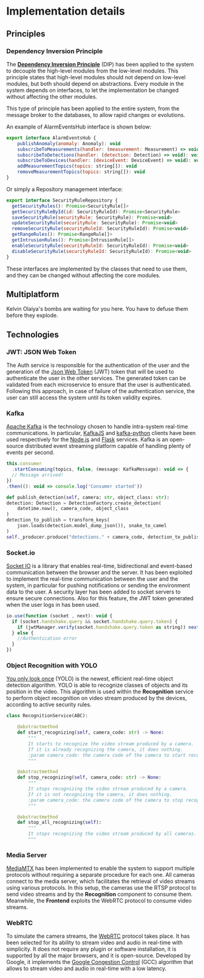# Implementation details

## Principles

### Dependency Inversion Principle

The [**Dependency Inversion Principle**](https://en.wikipedia.org/wiki/Dependency_inversion_principle) (DIP) has been applied to the system to decouple the high-level modules from the low-level modules.
This principle states that high-level modules should not depend on low-level modules, but both should depend on abstractions.
Every module in the system depends on interfaces, to let the implementation be changed without affecting the other modules.

This type of principle has been applied to the entire system, from the message broker to the databases, to allow rapid changes or evolutions.

An example of AlarmEventsHub interface is shown below:
```javascript 
export interface AlarmEventsHub {
    publishAnomaly(anomaly: Anomaly): void
    subscribeToMeasurements(handler: (measurement: Measurement) => void): void
    subscribeToDetections(handler: (detection: Detection) => void): void
    subscribeToDevices(handler: (deviceEvent: DeviceEvent) => void): void
    addMeasurementTopics(topics: string[]): void
    removeMeasurementTopics(topics: string[]): void
} 
```
Or simply a Repository management interface:
```javascript
export interface SecurityRuleRepository {
  getSecurityRules(): Promise<SecurityRule[]>
  getSecurityRuleById(id: SecurityRuleId): Promise<SecurityRule>
  saveSecurityRule(securityRule: SecurityRule): Promise<void>
  updateSecurityRule(securityRule: SecurityRule): Promise<void>
  removeSecurityRule(securityRuleId: SecurityRuleId): Promise<void>
  getRangeRules(): Promise<RangeRule[]>
  getIntrusionRules(): Promise<IntrusionRule[]>
  enableSecurityRule(securityRuleId: SecurityRuleId): Promise<void>
  disableSecurityRule(securityRuleId: SecurityRuleId): Promise<void>
}
```
These interfaces are implemented by the classes that need to use them, and they can be changed without affecting the core modules.

## Multiplatform
Kelvin Olaiya's bombs are waiting for you here. You have to defuse them before they explode.

## Technologies

### JWT: JSON Web Token
The Auth service is responsible for the authentication of the user and the generation of the [Json Web Token](https://jwt.io/) (JWT) token that will be used to authenticate the user in the other services. 
The generated token can be validated from each microservice to ensure that the user is authenticated. 
Following this approach, in case of failure of the authentication service, the user can still access the system until its token validity expires. 

### Kafka
[Apache Kafka](https://kafka.apache.org) is the technology chosen to handle intra-system real-time communications. 
In particular, [KafkaJS](https://kafka.js.org) and [kafka-python](https://kafka-python.readthedocs.io/en/master/) clients have been used respectively for the
[Node.js](https://nodejs.org/en) and [Flask](https://flask.palletsprojects.com/en/3.0.x/) services.
Kafka is an open-source distributed event streaming platform capable of handling
plenty of events per second.

```javascript 
this.consumer
  .startConsuming(topics, false, (message: KafkaMessage): void => {
  // Message arrived!
})
.then((): void => console.log('Consumer started'))
```

```python 
def publish_detection(self, camera: str, object_class: str):
detection: Detection = DetectionFactory.create_detection(
    datetime.now(), camera_code, object_class
)
detection_to_publish = transform_keys(
    json.loads(detection.model_dump_json()), snake_to_camel
)
self._producer.produce("detections." + camera_code, detection_to_publish)
```

### Socket.io 

[Socket IO](https://socket.io/) is a library that enables real-time, bidirectional and event-based communication between the browser and the server. 
It has been exploited to implement the real-time communication between the user and the system, in particular for pushing notifications or sending the environment data to the user. 
A security layer has been added to socket servers to ensure secure connections. Also for this feature, the JWT token generated when the user logs in has been used.

```javascript 
io.use(function (socket , next): void {
  if (socket.handshake.query && socket.handshake.query.token) {
    if (jwtManager.verify(socket.handshake.query.token as string)) next()
  } else {
    //Authentication error
  }
})
```

### Object Recognition with YOLO
[You only look once](https://pjreddie.com/darknet/yolo) (YOLO) is the newest, efficient real-time object detection algorithm. 
YOLO is able to recognize classes of objects and its position in the video.
This algorithm is used within the **Recognition** service to perform object recognition on video stream produced by the devices, according to active security rules.

```python 
class RecognitionService(ABC):

    @abstractmethod
    def start_recognizing(self, camera_code: str) -> None:
        """
        It starts to recognize the video stream produced by a camera.
        If it is already recognizing the camera, it does nothing.
        :param camera_code: the camera code of the camera to start recognizing
        """

    @abstractmethod
    def stop_recognizing(self, camera_code: str) -> None:
        """
        It stops recognizing the video stream produced by a camera.
        If it is not recognizing the camera, it does nothing.
        :param camera_code: the camera code of the camera to stop recognizing
        """

    @abstractmethod
    def stop_all_recognizing(self):
        """
        It stops recognizing the video stream produced by all cameras.
        """
```

### Media Server

[MediaMTX](https://github.com/bluenviron/mediamtx) has been implemented to enable the system to support multiple protocols without requiring a separate procedure for each one. 
All cameras connect to the media server, which facilitates the retrieval of video streams using various protocols. 
In this setup, the cameras use the RTSP protocol to send video streams and by the **Recognition** component to consume them. 
Meanwhile, the **Frontend** exploits the WebRTC protocol to consume video streams.

### WebRTC

To simulate the camera streams, the [WebRTC](https://webrtc.org/) protocol takes place.
It has been selected for its ability to stream video and audio in real-time with simplicity.
It does not require any plugin or software installation, it is supported by all the major browsers, and it is open-source.
Developed by Google, it implements the [Google Congestion Control](https://www.researchgate.net/publication/316684665_Congestion_Control_for_Real-Time_Communication) (GCC) algorithm that allows to stream video and audio in real-time with a low latency.
